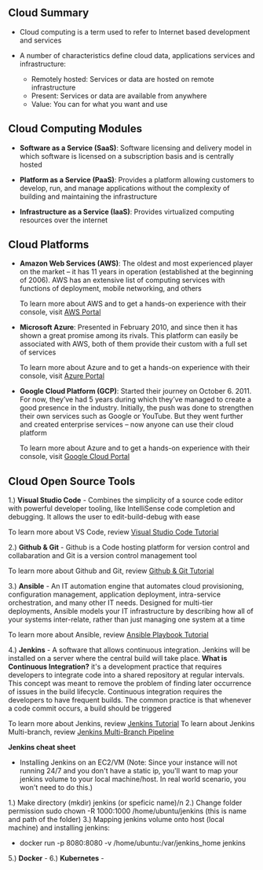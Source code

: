 ## Cloud Summary

- Cloud computing is a term used to refer to Internet based development and services

- A number of characteristics define cloud data, applications services and infrastructure:
    - Remotely hosted: Services or data are hosted on remote infrastructure
    - Present: Services or data are available from anywhere
    - Value: You can for what you want and use

## Cloud Computing Modules

- **Software as a Service (SaaS)**: Software licensing and delivery model in which software is licensed on a subscription basis and is centrally hosted 

- **Platform as a Service (PaaS)**: Provides a platform allowing customers to develop, run, and manage applications without the complexity of building and maintaining the infrastructure

- **Infrastructure as a Service (IaaS)**: Provides virtualized computing resources over the internet

## Cloud Platforms

- **Amazon Web Services (AWS)**: The oldest and most experienced player on the market – it has 11 years in operation (established at the beginning of 2006). AWS has an extensive list of computing services with functions of deployment, mobile networking, and others

    To learn more about AWS and to get a hands-on experience with their console, visit [AWS Portal](https://portal.aws.amazon.com/)

- **Microsoft Azure**: Presented in February 2010, and since then it has shown a great promise among its rivals. This platform can easily be associated with AWS, both of them provide their custom with a full set of services

    To learn more about Azure and to get a hands-on experience with their console, visit [Azure Portal](https://portal.azure.com/)

- **Google Cloud Platform (GCP)**: Started their journey on October 6. 2011. For now, they’ve had 5 years during which they’ve managed to create a good presence in the industry. Initially, the push was done to strengthen their own services such as Google or YouTube. But they went further and created enterprise services – now anyone can use their cloud platform

    To learn more about Azure and to get a hands-on experience with their console, visit [Google Cloud Portal](https://cloud.google.com/cloud-console/)

## Cloud Open Source Tools

1.) **Visual Studio Code** - Combines the simplicity of a source code editor with powerful developer tooling, like IntelliSense code completion and debugging.  It allows the user to edit-build-debug with ease 
     
To learn more about VS Code, review [Visual Studio Code Tutorial](https://www.youtube.com/watch?v=fnPhJHN0jTE/)

2.) **Github & Git** - Github is a Code hosting platform for version control and collabaration and Git is a version control management tool
 
To learn more about Github and Git, review [Github & Git Tutorial](https://www.youtube.com/watch?v=xuB1Id2Wxak)

3.) **Ansible** - An IT automation engine that automates cloud provisioning, configuration management, application deployment, intra-service orchestration, and many other IT needs.  Designed for multi-tier deployments, Ansible models your IT infrastructure by describing how all of your systems inter-relate, rather than just managing one system at a time

To learn more about Ansible, review [Ansible Playbook Tutorial](https://www.youtube.com/watch?v=dCQpaTTTv98) 

4.) **Jenkins** - A software that allows continuous integration. Jenkins will be installed on a server where the central build will take place.  **What is Continuous Integration?** it's a development practice that requires developers to integrate code into a shared repository at regular intervals. This concept was meant to remove the problem of finding later occurrence of issues in the build lifecycle. Continuous integration requires the developers to have frequent builds. The common practice is that whenever a code commit occurs, a build should be triggered

To learn more about Jenkins, review [Jenkins Tutorial](https://www.youtube.com/watch?v=Lxd6JMMxuwo&t=121s)
To learn about Jenkins Multi-branch, review [Jenkins Multi-Branch Pipeline](https://www.youtube.com/watch?v=uVXO95syoEg)

**Jenkins cheat sheet**
- Installing Jenkins on an EC2/VM (Note: Since your instance will not running 24/7 and you don't have a static ip, you'll want to map your jenkins volume to your local machine/host.  In real world scenario, you won't need to do this.)

1.) Make directory (mkdir) jenkins (or speficic name)/n
2.) Change folder permission sudo chown -R 1000:1000 /home/ubuntu/jenkins (this is name and path of the folder)
3.) Mapping jenkins volume onto host (local machine) and installing jenkins: 
- docker run -p 8080:8080 -v /home/ubuntu:/var/jenkins_home jenkins

5.) **Docker** - 
6.) **Kubernetes** - 


